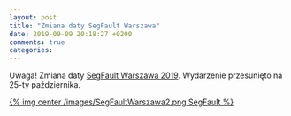 ```yaml
---
layout: post
title: "Zmiana daty SegFault Warszawa"
date: 2019-09-09 20:18:27 +0200
comments: true
categories: 
---
```


Uwaga! Zmiana daty <a href="https://segfault.events/warszawa2019/" target="_blank">SegFault Warszawa 2019</a>. Wydarzenie przesunięto na 25-ty października.

[{% img center /images/SegFaultWarszawa2.png SegFault %}](https://segfault.events/warszawa2019/)


